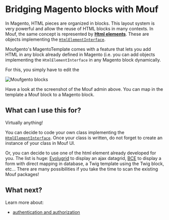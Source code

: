 Bridging Magento blocks with Mouf
=================================

In Magento, HTML pieces are organized in blocks. This layout system is very powerful and allow the reuse of HTML blocks 
in many contexts.
In Mouf, the same concept is represented by [**Html elements**](http://mouf-php.com/packages/mouf/html.htmlelement/README.md). These are objects
implementing the [`HtmlElementInterface`](https://github.com/thecodingmachine/html.html_element/blob/2.0/src/Mouf/Html/HtmlElement/HtmlElementInterface.php).

Moufgento's MagentoTemplate comes with a feature that lets you add HTML in any block already defined in Magento (i.e. 
you can add objects implementing the `HtmlElementInterface` in any Magento block dynamically.

For this, you simply have to edit the 

![Moufgento blocks](doc/blocks.png)

Have a look at the screenshot of the Mouf admin above. You can map in the template a Mouf block to a Magento block.

What can I use this for?
------------------------
Virtually anything!

You can decide to code your own class implementing the [`HtmlElementInterface`](https://github.com/thecodingmachine/html.html_element/blob/2.0/src/Mouf/Html/HtmlElement/HtmlElementInterface.php).
Once your class is written, do not forget to create an instance of your class in Mouf UI.

Or, you can decide to use one of the html element already developed for you. The list is huge:
[Evolugrid](http://mouf-php.com/packages/mouf/html.widgets.evolugrid/README.md) to display an ajax datagrid,
[BCE](http://mouf-php.com/packages/mouf/mvc.bce/readme.md) to display a form with direct mapping in database,
a Twig template using the Twig block, etc... There are many possibilities if you take the time to scan the existing Mouf packages!

What next?
----------

Learn more about:

- [authentication and authorization](doc/authentication_and_right_management.md)
